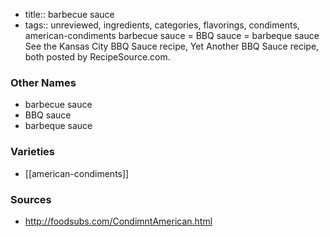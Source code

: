 - title:: barbecue sauce
- tags:: unreviewed, ingredients, categories, flavorings, condiments, american-condiments
barbecue sauce = BBQ sauce = barbeque sauce See the Kansas City BBQ Sauce recipe, Yet Another BBQ Sauce recipe, both posted by RecipeSource.com.

### Other Names

* barbecue sauce
* BBQ sauce
* barbeque sauce

### Varieties

* [[american-condiments]]

### Sources
* http://foodsubs.com/CondimntAmerican.html
